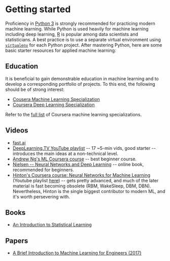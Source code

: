 # Getting started
Proficiency in [Python 3](https://www.python.org/) is strongly recommended for practicing modern machine learning. While Python is used heavily for machine learning including deep learning, [R](https://www.r-project.org/) is popular among data scientists and statisticians. A best practice is to use a separate virtual environment using [`virtualenv`](https://pypi.python.org/pypi/virtualenv/) for each Python project. After mastering Python, here are some basic starter resources for applied machine learning:

## Education
It is beneficial to gain demonstrable education in machine learning and to develop a corresponding portfolio of projects. To this end, the following should be of strong interest:
* [Cousera Machine Learning Specialization](https://www.coursera.org/specializations/machine-learning)
* [Coursera Deep Learning Specialization](https://www.coursera.org/specializations/deep-learning)

Refer to the [full list](https://www.coursera.org/browse/data-science/machine-learning?languages=en) of Coursera machine learning specializations.

## Videos
* [fast.ai](http://course.fast.ai/)
* [DeepLearning.TV YouTube playlist](https://www.youtube.com/playlist?list=PLjJh1vlSEYgvZ3ze_4pxKHNh1g5PId36-) -- 17 ~5-min vids, good starter -- introduces the main ideas at a non-technical level.
* [Andrew Ng's ML Coursera course](https://www.youtube.com/view_play_list?p=A89DCFA6ADACE599) -- best beginner course.
* [Nielsen -- Neural Networks and Deep Learning](http://neuralnetworksanddeeplearning.com/index.html) -- online book, recommended for beginners.
* [Hinton's Coursera course: Neural Networks for Machine Learning](https://www.coursera.org/learn/neural-networks) (Youtube playlist [here](https://www.youtube.com/playlist?list=PLoRl3Ht4JOcdU872GhiYWf6jwrk_SNhz9)) -- gets pretty advanced, and much of the later material is fast becoming obsolete (RBM, WakeSleep, DBM, DBN). Nevertheless, Hinton is the single biggest contributor to modern ML, and it's worth persevering with.

## Books
<!--Free PDF books only-->
* [An Introduction to Statistical Learning](http://www-bcf.usc.edu/~gareth/ISL/)

## Papers
<!--Free papers only-->
* [A Brief Introduction to Machine Learning for Engineers (2017)](https://arxiv.org/abs/1709.02840)
